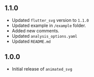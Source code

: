 ## 1.1.0

* Updated `flutter_svg` version to `1.1.0`
* Updated example in `/example` folder.
* Added new comments.
* Updated  `analysis_options.yaml`
* Updated `README.md`

## 1.0.0

* Initial release of `animated_svg`